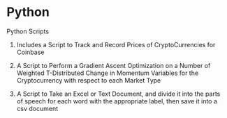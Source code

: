 # Python
Python Scripts

1) Includes a Script to Track and Record Prices of CryptoCurrencies for Coinbase

2) A Script to Perform a Gradient Ascent Optimization on a Number of Weighted T-Distributed Change in Momentum Variables 
for the Cryptocurrency with respect to each Market Type

3) A Script to Take an Excel or Text Document, and divide it into the parts of speech for each word with the appropriate label, then save it into
a csv document
